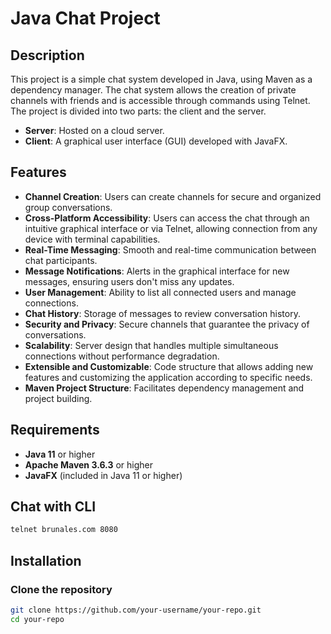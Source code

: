 # Java Chat Project

## Description

This project is a simple chat system developed in Java, using Maven as a dependency manager. The chat system allows the creation of private channels with friends and is accessible through commands using Telnet. The project is divided into two parts: the client and the server.

- **Server**: Hosted on a cloud server.
- **Client**: A graphical user interface (GUI) developed with JavaFX.

## Features

- **Channel Creation**: Users can create channels for secure and organized group conversations.
- **Cross-Platform Accessibility**: Users can access the chat through an intuitive graphical interface or via Telnet, allowing connection from any device with terminal capabilities.
- **Real-Time Messaging**: Smooth and real-time communication between chat participants.
- **Message Notifications**: Alerts in the graphical interface for new messages, ensuring users don't miss any updates.
- **User Management**: Ability to list all connected users and manage connections.
- **Chat History**: Storage of messages to review conversation history.
- **Security and Privacy**: Secure channels that guarantee the privacy of conversations.
- **Scalability**: Server design that handles multiple simultaneous connections without performance degradation.
- **Extensible and Customizable**: Code structure that allows adding new features and customizing the application according to specific needs.
- **Maven Project Structure**: Facilitates dependency management and project building.

## Requirements

- **Java 11** or higher
- **Apache Maven 3.6.3** or higher
- **JavaFX** (included in Java 11 or higher)

## Chat with CLI
```sh
telnet brunales.com 8080
```

## Installation

### Clone the repository

```sh
git clone https://github.com/your-username/your-repo.git
cd your-repo
```
